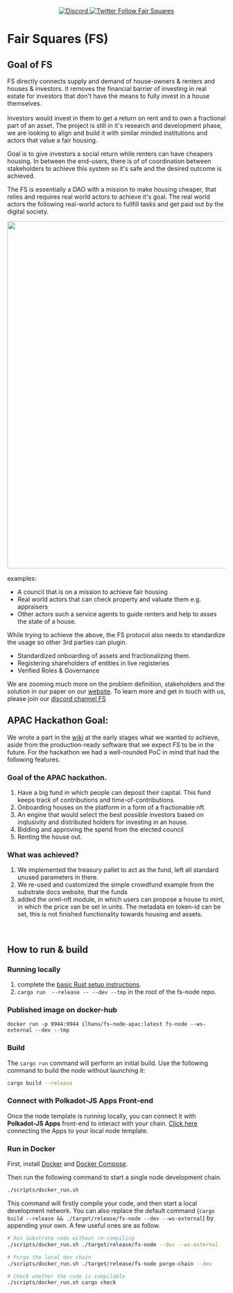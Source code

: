 <div align="center">
  <a href="https://discord.gg/5u3dxE49V5">
    <img alt="Discord" src="https://img.shields.io/discord/899662897003778139?label=Fair%20squares%20&logo=Discord&logoColor=red" />
  </a>
  <a href="https://twitter.com/FairSquares">
    <img alt="Twitter Follow Fair Squares" src="https://twitter.com/FairSquares"/>
  </a>
</div>


# Fair Squares (FS)
## Goal of FS
FS directly connects supply and demand of house-owners & renters and houses & investors. It removes the financial barrier of investing in real estate for investors that don't have the means to fully invest in a house themselves. <br>
<br>
Investors would invest in them to get a return on rent and to own a fractional part of an asset. The project is still in it's research and development phase, we are looking to align and build it with similar minded institutions and actors that value a fair housing.
<br>

Goal is to give investors a social return while renters can have cheapers housing. In between the end-users, there is of of coordination between stakeholders to achieve this system so it's safe and the desired outcome is achieved.

The FS is essentially a DAO with a mission to make housing cheaper, that relies and requires real world actors to achieve it's goal. The real world actors  the following real-world actors to fullfill tasks and get paid out by the digital society. 

<img src="assets/fs_works.jpeg" width="800">

examples:
- A council that is on a mission to achieve fair housing
- Real world actors that can check property and valuate them e.g. appraisers
- Other actors such a service agents to guide renters and help to asses the state of a house. 

While trying to achieve the above, the FS protocol also needs to standardize the usage so other 3rd parties can plugin. 

- Standardized onboarding of assets and fractionalizing them. 
- Registering shareholders of entities in live registeries
- Verified Roles & Governance

We are zooming much more on the problem definition, stakeholders and the solution in our paper on our [website](https://fair-squares.nl/). To learn more and get in touch with us, please join our [discord channel FS](https://discord.gg/5u3dxE49V5)

## APAC Hackathon Goal:

We wrote a part in the [wiki](https://github.com/Fair-Squares/fair-squares/wiki/Features-of-Fair-Squares) at the early stages what we wanted to achieve, aside from the production-ready software that we expect FS to be in the future. For the hackathon we had a well-rounded PoC in mind that had the following features.

### Goal of the APAC hackathon.
1. Have a big fund in which people can deposit their capital. This fund keeps track of contributions and time-of-contributions.
2. Onboarding houses on the platform in a form of a fractionable nft. 
3. An engine that would select the best possible investors based on inqlusivity and distributed holders for investing in an house.
4. Bidding and approving the spend from the elected council
5. Renting the house out. 


### What was achieved?
1. We implemented the treasury pallet to act as the fund, left all standard unused parameters in there. 
1. We re-used and customized the simple crowdfund example from the substrate docs website, that the funds 
1. added the orml-nft module, in which users can propose a house to mint, in which the price van be set in units. The metadata en token-id can be set, this is not finished functionality towards housing and assets. 
<br>

## How to run & build
### Running locally
1. complete the [basic Rust setup instructions](./docs/rust-setup.md).
1. `cargo run  --release -- --dev --tmp` in the root of the fs-node repo.

### Published image on docker-hub
`docker run -p 9944:9944 ilhanu/fs-node-apac:latest fs-node --ws-external --dev --tmp`

### Build

The `cargo run` command will perform an initial build. Use the following command to build the node
without launching it:

```sh
cargo build --release
```
### Connect with Polkadot-JS Apps Front-end

Once the node template is running locally, you can connect it with **Polkadot-JS Apps** front-end
to interact with your chain. [Click
here](https://polkadot.js.org/apps/#/explorer?rpc=ws://localhost:9944) connecting the Apps to your
local node template.

### Run in Docker

First, install [Docker](https://docs.docker.com/get-docker/) and
[Docker Compose](https://docs.docker.com/compose/install/).

Then run the following command to start a single node development chain.

```bash
./scripts/docker_run.sh
```

This command will firstly compile your code, and then start a local development network. You can
also replace the default command
(`cargo build --release && ./target/release/fs-node --dev --ws-external`)
by appending your own. A few useful ones are as follow.

```bash
# Run Substrate node without re-compiling
./scripts/docker_run.sh ./target/release/fs-node --dev --ws-external

# Purge the local dev chain
./scripts/docker_run.sh ./target/release/fs-node purge-chain --dev

# Check whether the code is compilable
./scripts/docker_run.sh cargo check
```
